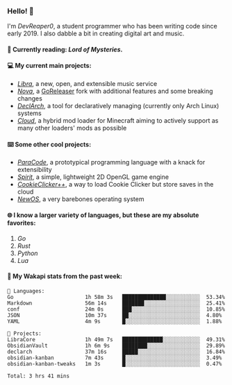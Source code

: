 ### Hello! 👋

I'm _DevReaper0_, a student programmer who has been writing code since early 2019. I also dabble a bit in creating digital art and music.

#### 📖 Currently reading: *Lord of Mysteries*.

#### 💻 My current main projects:

-   _[Libra](https://github.com/LibraMusic)_, a new, open, and extensible music service
-   _[Nova](https://github.com/LibraMusic/Nova)_, a [GoReleaser](https://github.com/goreleaser/goreleaser) fork with additional features and some breaking changes
-   _[DeclArch](https://github.com/DevReaper0/declarch)_, a tool for declaratively managing (currently only Arch Linux) systems
-   _[Cloud](https://github.com/CloudLoaderMC/CloudLoader)_, a hybrid mod loader for Minecraft aiming to actively support as many other loaders' mods as possible

#### ⌨️ Some other cool projects:

-   _[ParaCode](https://github.com/ParaCodeLang/ParaCode)_, a prototypical programming language with a knack for extensibility
-   _[Spirit](https://gitlab.com/DevReaper0/SpiritEngine)_, a simple, lightweight 2D OpenGL game engine
-   _[CookieClicker++](https://github.com/DevReaper0/CookieClickerPlusPlus)_, a way to load Cookie Clicker but store saves in the cloud
-   _[NewOS](https://github.com/DevReaper0/NewOS)_, a very barebones operating system

#### 🌐 I know a larger variety of languages, but these are my absolute favorites:

1. _Go_
2. _Rust_
3. _Python_
4. _Lua_

#### 📡 My Wakapi stats from the past week:

```text
💾 Languages:
Go                       1h 58m 3s   ██████████████░░░░░░░░░░░  53.34%
Markdown                 56m 14s     ███████░░░░░░░░░░░░░░░░░░  25.41%
conf                     24m 0s      ███░░░░░░░░░░░░░░░░░░░░░░  10.85%
JSON                     10m 37s     ██░░░░░░░░░░░░░░░░░░░░░░░  4.80%
YAML                     4m 9s       █░░░░░░░░░░░░░░░░░░░░░░░░  1.88%

💼 Projects:
LibraCore                1h 49m 7s   █████████████░░░░░░░░░░░░  49.31%
ObsidianVault            1h 6m 9s    ████████░░░░░░░░░░░░░░░░░  29.89%
declarch                 37m 16s     █████░░░░░░░░░░░░░░░░░░░░  16.84%
obsidian-kanban          7m 43s      █░░░░░░░░░░░░░░░░░░░░░░░░  3.49%
obsidian-kanban-tweaks   1m 3s       █░░░░░░░░░░░░░░░░░░░░░░░░  0.47%

Total: 3 hrs 41 mins
```
